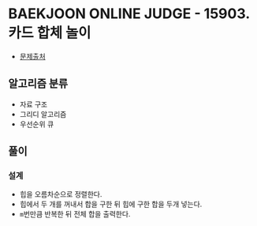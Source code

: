 # BAEKJOON ONLINE JUDGE - 15903. 카드 합체 놀이

* [문제출처](https://www.acmicpc.net/problem/15903 "15903. 카드 합체 놀이")

## 알고리즘 분류

- 자료 구조
- 그리디 알고리즘
- 우선순위 큐

## 풀이

### 설계

- 힙을 오름차순으로 정렬한다.
- 힙에서 두 개를 꺼내서 합을 구한 뒤 힙에 구한 합을 두개 넣는다.
- `m`번만큼 반복한 뒤 전체 합을 출력한다.